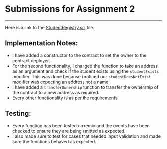 # Submissions for Assignment 2
---
Here is a link to the [StudentRegistry.sol](../../contracts/assignment-2/StudentRegistry.sol) file.


## Implementation Notes:
- I have added a constructor to the contract to set the owner to the contract deployer.
- For the second functionality, I changed the function to take an address as an argument and check if the student exists using the `studentExists` modifier. This was done because i noticed our `studentDoesNotExist` modifier was expecting an address not a name
- I have added a `transferOwnership` function to transfer the ownership of the contract to a new address as required.
- Every other functionality is as per the requirements.

## Testing:
- Every function has been tested on remix and the events have been checked to ensure they are being emitted as expected.
- I also made sure to test for cases that needed input validation and made sure the functions behaved as expected.